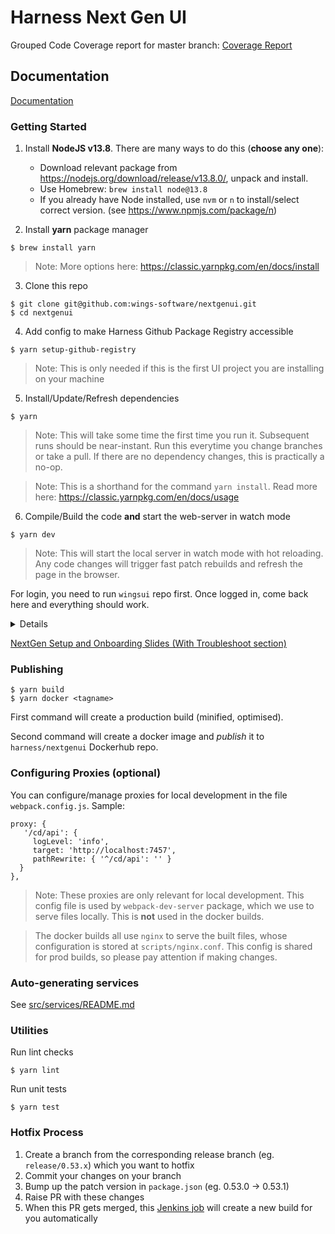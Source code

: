 # Harness Next Gen UI

Grouped Code Coverage report for master branch: [Coverage Report](https://github.com/wings-software/nextgenui/wiki/Coverage)

## Documentation

[Documentation](./docs/README.md)

### Getting Started

1. Install **NodeJS v13.8**. There are many ways to do this (**choose any one**):

   - Download relevant package from https://nodejs.org/download/release/v13.8.0/, unpack and install.
   - Use Homebrew: `brew install node@13.8`
   - If you already have Node installed, use `nvm` or `n` to install/select correct version. (see https://www.npmjs.com/package/n)

2. Install **yarn** package manager

```
$ brew install yarn
```

> Note: More options here: https://classic.yarnpkg.com/en/docs/install

3. Clone this repo

```
$ git clone git@github.com:wings-software/nextgenui.git
$ cd nextgenui
```

4. Add config to make Harness Github Package Registry accessible

```
$ yarn setup-github-registry
```

> Note: This is only needed if this is the first UI project you are installing on your machine

5. Install/Update/Refresh dependencies

```
$ yarn
```

> Note: This will take some time the first time you run it. Subsequent runs should be near-instant. Run this everytime you change branches or take a pull. If there are no dependency changes, this is practically a no-op.

> Note: This is a shorthand for the command `yarn install`. Read more here: https://classic.yarnpkg.com/en/docs/usage

6. Compile/Build the code **and** start the web-server in watch mode

```
$ yarn dev
```

> Note: This will start the local server in watch mode with hot reloading. Any code changes will trigger fast patch rebuilds and refresh the page in the browser.

For login, you need to run `wingsui` repo first. Once logged in, come back here and everything should work.

<details>
  <summary>Details</summary>
  Login and credential management is not implemented in `nextgenui` yet. When you login in `wingsui`, your auth tokens are set against `localhost:8181`, which can be read by this server since it is running on the same port.

You can also use `nginx` on your machine to run both `wingsui` and `nextgenui` simultaneously if needed.

</details>

[NextGen Setup and Onboarding Slides (With Troubleshoot section)](https://docs.google.com/presentation/d/1xGl8JJPzEVDz1yew6cz7ADOZ7J-geI0dXk159EgAauA/edit?usp=sharing)

### Publishing

```
$ yarn build
$ yarn docker <tagname>
```

First command will create a production build (minified, optimised).

Second command will create a docker image and _publish_ it to `harness/nextgenui` Dockerhub repo.

### Configuring Proxies (optional)

You can configure/manage proxies for local development in the file `webpack.config.js`. Sample:

```
proxy: {
   '/cd/api': {
     logLevel: 'info',
     target: 'http://localhost:7457',
     pathRewrite: { '^/cd/api': '' }
  }
},
```

> Note: These proxies are only relevant for local development. This config file is used by `webpack-dev-server` package, which we use to serve files locally. This is **not** used in the docker builds.

> The docker builds all use `nginx` to serve the built files, whose configuration is stored at `scripts/nginx.conf`. This config is shared for prod builds, so please pay attention if making changes.

### Auto-generating services

See [src/services/README.md](https://github.com/wings-software/nextgenui/blob/master/src/services/README.md)

### Utilities

Run lint checks

```
$ yarn lint
```

Run unit tests

```
$ yarn test
```

### Hotfix Process

1. Create a branch from the corresponding release branch (eg. `release/0.53.x`) which you want to hotfix
2. Commit your changes on your branch
3. Bump up the patch version in `package.json` (eg. 0.53.0 -> 0.53.1)
4. Raise PR with these changes
5. When this PR gets merged, this [Jenkins job](https://jenkinsk8s.harness.io/view/UI-release/job/ng-ui-build-release/) will create a new build for you automatically
